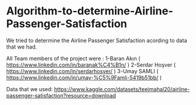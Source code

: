 # Algorithm-to-determine-Airline-Passenger-Satisfaction
We tried to determine the Airline Passenger Satisfaction acording to data that we had. 

All Team members of the project were :
1-Baran Akın ( https://www.linkedin.com/in/baranak%C4%B1n/ )
2-Serdar Hoşver ( https://www.linkedin.com/in/serdarhosver/ )
3-Umay SAMLI ( https://www.linkedin.com/in/umay-%C5%9Famli-5419b51bb/ )

Data that we used: https://www.kaggle.com/datasets/teejmahal20/airline-passenger-satisfaction?resource=download 
